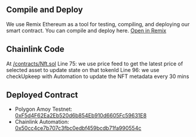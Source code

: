 ## Compile and Deploy

We use Remix Ethereum as a tool for testing, compiling, and deploying our smart contract.
You can compile and deploy here.
[Open in Remix](https://remix.ethereum.org/#version=soljson-v0.8.25+commit.b61c2a91.js&optimize=false&runs=200&gist=c87117db4e36bdae65b41f86939ad0b2)

## Chainlink Code

At [/contracts/Nft.sol](Nft.sol)
Line 75: we use price feed to get the latest price of selected asset to update state on that tokenId
Line 96: we use checkUpkeep with Automation to update the NFT metadata every 30 mins

## Deployed Contract

- Polygon Amoy Testnet: [0xF5d4F62Ea2Eb520d6b854Eb910d6605Fc59631E8](https://amoy.polygonscan.com/address/0xf5d4f62ea2eb520d6b854eb910d6605fc59631e8)
- Chainlink Automation: [0x50cc4ce7b707c3fbc0edbf459bcdb71fa990554c](https://amoy.polygonscan.com/address/0x50cc4ce7b707c3fbc0edbf459bcdb71fa990554c)